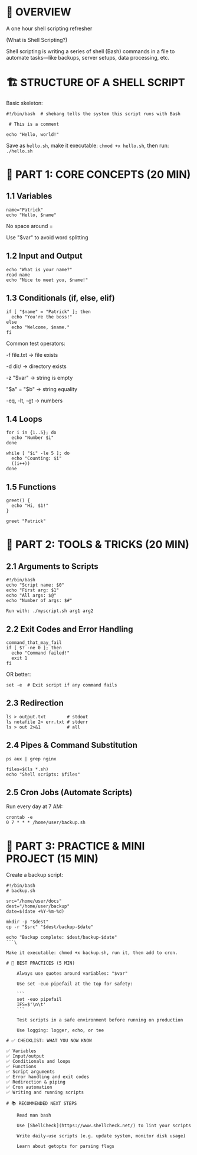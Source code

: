# 🧠 OVERVIEW 

A one hour shell scripting refresher

(What is Shell Scripting?)

Shell scripting is writing a series of shell (Bash) commands in a file to automate tasks—like backups, server setups, data processing, etc.

# 🏗️ STRUCTURE OF A SHELL SCRIPT

Basic skeleton:

```
#!/bin/bash  # shebang tells the system this script runs with Bash

 # This is a comment

echo "Hello, world!" 
```

Save as `hello.sh`, make it executable: `chmod +x hello.sh`, then run: `./hello.sh`

# 🧰 PART 1: CORE CONCEPTS (20 MIN)

## 1.1 Variables

```
name="Patrick"
echo "Hello, $name"
```

No space around =

Use "$var" to avoid word splitting

## 1.2 Input and Output

```
echo "What is your name?"
read name
echo "Nice to meet you, $name!"
```

## 1.3 Conditionals (if, else, elif)

```
if [ "$name" = "Patrick" ]; then
  echo "You're the boss!"
else
  echo "Welcome, $name."
fi
```

Common test operators:

-f file.txt → file exists

-d dir/ → directory exists

-z "$var" → string is empty

"$a" = "$b" → string equality

-eq, -lt, -gt → numbers

## 1.4 Loops

```
for i in {1..5}; do
  echo "Number $i"
done

while [ "$i" -le 5 ]; do
  echo "Counting: $i"
  ((i++))
done
```

## 1.5 Functions

```
greet() {
  echo "Hi, $1!"
}

greet "Patrick"
```

# 🔧 PART 2: TOOLS & TRICKS (20 MIN)

## 2.1 Arguments to Scripts

```
#!/bin/bash
echo "Script name: $0"
echo "First arg: $1"
echo "All args: $@"
echo "Number of args: $#"
```

    Run with: ./myscript.sh arg1 arg2

## 2.2 Exit Codes and Error Handling

```
command_that_may_fail
if [ $? -ne 0 ]; then
  echo "Command failed!"
  exit 1
fi
```

OR better:
```
set -e  # Exit script if any command fails
```

## 2.3 Redirection

```
ls > output.txt        # stdout
ls notafile 2> err.txt # stderr
ls > out 2>&1          # all
```

## 2.4 Pipes & Command Substitution

```
ps aux | grep nginx

files=$(ls *.sh)
echo "Shell scripts: $files"
```

## 2.5 Cron Jobs (Automate Scripts)

Run every day at 7 AM:

```
crontab -e
0 7 * * * /home/user/backup.sh
```

# 🧪 PART 3: PRACTICE & MINI PROJECT (15 MIN)

Create a backup script:

```
#!/bin/bash
# backup.sh

src="/home/user/docs"
dest="/home/user/backup"
date=$(date +%Y-%m-%d)

mkdir -p "$dest"
cp -r "$src" "$dest/backup-$date"

echo "Backup complete: $dest/backup-$date"
```\

Make it executable: chmod +x backup.sh, run it, then add to cron.

# 🧹 BEST PRACTICES (5 MIN)

    Always use quotes around variables: "$var"

    Use set -euo pipefail at the top for safety:

    ```
    set -euo pipefail
    IFS=$'\n\t'
    ```

    Test scripts in a safe environment before running on production

    Use logging: logger, echo, or tee

# ✅ CHECKLIST: WHAT YOU NOW KNOW

✅ Variables
✅ Input/output
✅ Conditionals and loops
✅ Functions
✅ Script arguments
✅ Error handling and exit codes
✅ Redirection & piping
✅ Cron automation
✅ Writing and running scripts

# 📚 RECOMMENDED NEXT STEPS

    Read man bash

    Use [ShellCheck](https://www.shellcheck.net/) to lint your scripts

    Write daily-use scripts (e.g. update system, monitor disk usage)

    Learn about getopts for parsing flags